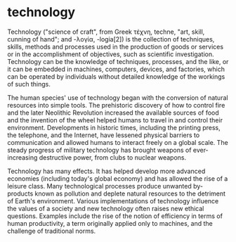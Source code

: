 # technology
Technology ("science of craft", from Greek τέχνη, techne, "art, skill, cunning of hand"; and -λογία, -logia[2]) is the collection of techniques, skills, methods and processes used in the production of goods or services or in the accomplishment of objectives, such as scientific investigation. Technology can be the knowledge of techniques, processes, and the like, or it can be embedded in machines, computers, devices, and factories, which can be operated by individuals without detailed knowledge of the workings of such things.

The human species' use of technology began with the conversion of natural resources into simple tools. The prehistoric discovery of how to control fire and the later Neolithic Revolution increased the available sources of food and the invention of the wheel helped humans to travel in and control their environment. Developments in historic times, including the printing press, the telephone, and the Internet, have lessened physical barriers to communication and allowed humans to interact freely on a global scale. The steady progress of military technology has brought weapons of ever-increasing destructive power, from clubs to nuclear weapons.

Technology has many effects. It has helped develop more advanced economies (including today's global economy) and has allowed the rise of a leisure class. Many technological processes produce unwanted by-products known as pollution and deplete natural resources to the detriment of Earth's environment. Various implementations of technology influence the values of a society and new technology often raises new ethical questions. Examples include the rise of the notion of efficiency in terms of human productivity, a term originally applied only to machines, and the challenge of traditional norms.
